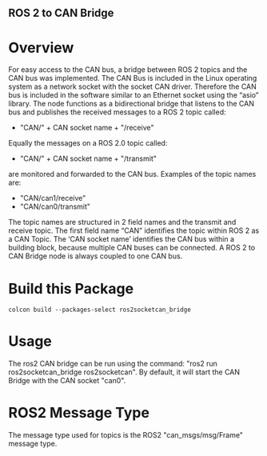 ROS 2 to CAN Bridge
-------------------

# Overview
For easy access to the CAN bus, a bridge between ROS 2 topics and the CAN bus was implemented. The CAN Bus is included in the Linux operating system as a network socket with the socket CAN driver. Therefore the CAN bus is included in the software similar to an Ethernet socket using the “asio” library. The node functions as a bidirectional bridge that listens to the CAN bus and publishes the received messages to a ROS 2 topic called:

- "CAN/" + CAN socket name +  "/receive"

Equally the messages on a ROS 2.0 topic called:

- "CAN/" + CAN socket name +  "/transmit"

are monitored and forwarded to the CAN bus. Examples of the topic names are:

- "CAN/can1/receive"
- "CAN/can0/transmit"

The topic names are structured in 2 field names and the transmit and receive topic. The first field name “CAN” identifies the topic within ROS 2 as a CAN Topic. The ‘CAN socket name’ identifies the CAN bus within a building block, because multiple CAN buses can be connected. A ROS 2 to CAN Bridge node is always coupled to one CAN bus.

# Build this Package
```
colcon build --packages-select ros2socketcan_bridge
```

# Usage
The ros2 CAN bridge can be run using the command: "ros2 run ros2socketcan_bridge ros2socketcan". By default, it will start the CAN Bridge with the CAN socket "can0".

# ROS2 Message Type
The message type used for topics is the ROS2 "can_msgs/msg/Frame" message type.
